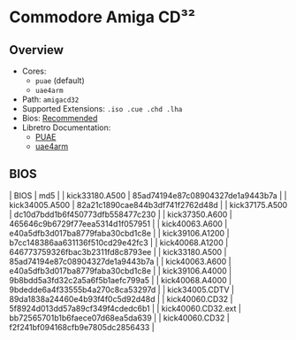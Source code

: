 # Commodore Amiga CD³²

## Overview

- Cores:
  - `puae` (default)
  - `uae4arm`
- Path: `amigacd32`
- Supported Extensions: `.iso .cue .chd .lha`
- Bios: [Recommended](#bios)
- Libretro Documentation:
  - [PUAE](https://docs.libretro.com/library/puae/)
  - [uae4arm](https://github.com/Chips-fr/uae4arm-rpi#readme)

## BIOS

| BIOS               | md5                              |
| kick33180.A500     | 85ad74194e87c08904327de1a9443b7a |
| kick34005.A500     | 82a21c1890cae844b3df741f2762d48d |
| kick37175.A500     | dc10d7bdd1b6f450773dfb558477c230 |
| kick37350.A600     | 465646c9b6729f77eea5314d1f057951 |
| kick40063.A600     | e40a5dfb3d017ba8779faba30cbd1c8e |
| kick39106.A1200    | b7cc148386aa631136f510cd29e42fc3 |
| kick40068.A1200    | 646773759326fbac3b2311fd8c8793ee |
| kick33180.A500     | 85ad74194e87c08904327de1a9443b7a |
| kick40063.A600     | e40a5dfb3d017ba8779faba30cbd1c8e |
| kick39106.A4000    | 9b8bdd5a3fd32c2a5a6f5b1aefc799a5 |
| kick40068.A4000    | 9bdedde6a4f33555b4a270c8ca53297d |
| kick34005.CDTV     | 89da1838a24460e4b93f4f0c5d92d48d |
| kick40060.CD32     | 5f8924d013dd57a89cf349f4cdedc6b1 |
| kick40060.CD32.ext | bb72565701b1b6faece07d68ea5da639 |
| kick40060.CD32     | f2f241bf094168cfb9e7805dc2856433 |
